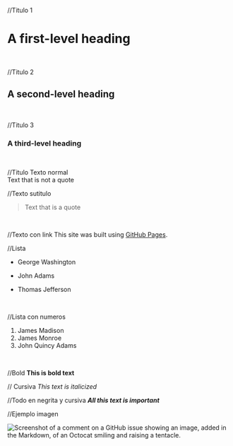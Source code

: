 //Titulo 1
# A first-level heading
<br /> 

//Titulo 2
## A second-level heading
<br />

//Titulo 3
### A third-level heading
<br />

//Titulo Texto normal <br />
Text that is not a quote
<br />

//Texto sutitulo 
> Text that is a quote
<br />

//Texto con link
This site was built using [GitHub Pages](https://pages.github.com/).
<br />

//Lista
 - George Washington
* John Adams
+ Thomas Jefferson
<br />

//Lista con numeros
1. James Madison
1. James Monroe
1. John Quincy Adams
<br />

//Bold
**This is bold text**
<br />

// Cursiva
_This text is italicized_
<br />

//Todo en negrita y cursiva 
***All this text is important***
<br />

//Ejemplo imagen 



![Screenshot of a comment on a GitHub issue showing an image, added in the Markdown, of an Octocat smiling and raising a tentacle.](https://myoctocat.com/assets/images/base-octocat.svg)
